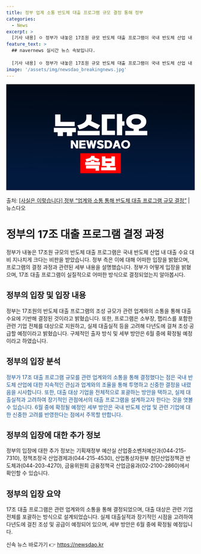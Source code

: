 ```yaml
---
title: 정부 업계 소통 반도체 대출 프로그램 규모 결정 통해 정부
categories:
  - News
excerpt: >
  [기사 내용] ㅇ 정부가 내놓은 17조원 규모 반도체 대출 프로그램이 국내 반도체 산업 내 대출 수요 대비 …
feature_text: >
  ## navernews 실시간 뉴스 속보입니다.

  [기사 내용] ㅇ 정부가 내놓은 17조원 규모 반도체 대출 프로그램이 국내 반도체 산업 내 대출 수요 대비 …
image: '/assets/img/newsdao_breakingnews.jpg'
---
```


![뉴스다오 속보](/assets/img/newsdao_breakingnews.jpg)

<p>출처: <a href="https://newsdao.kr/3974" rel="dofollow">[사실은 이렇습니다] 정부 “업계와 소통 통해 반도체 대출 프로그램 규모 결정”</a> | 뉴스다오</p>

<h1>정부의 17조 대출 프로그램 결정 과정</h1>

<p data-ke-size="size16">정부가 내놓은 17조원 규모의 반도체 대출 프로그램은 국내 반도체 산업 내 대출 수요 대비 지나치게 크다는 비판을 받았습니다. 정부 측은 이에 대해 어떠한 입장을 밝혔으며, 프로그램의 결정 과정과 관련된 세부 내용을 설명했습니다. 정부가 어떻게 입장을 밝혔으며, 17조 대출 프로그램이 실질적으로 어떠한 방식으로 결정되었는지 알아봅시다.</p>

<h2>정부의 입장 및 입장 내용</h2>
정부는 17조원의 반도체 대출 프로그램의 조성 규모가 관련 업계와의 소통을 통해 대출 수요에 기반해 결정된 것이라고 밝혔습니다. 또한, 프로그램은 소부장, 팹리스를 포함한 관련 기업 전체를 대상으로 지원하고, 실제 대출실적 등을 고려해 다년도에 걸쳐 조성·공급할 예정이라고 밝혔습니다. 구체적인 출자 방식 및 세부 방안은 6월 중에 확정될 예정이라고 하였습니다.

<h2>정부의 입장 분석</h2>
<span style="color: #1a5490;">정부가 17조 대출 프로그램 규모를 관련 업계와의 소통을 통해 결정했다는 점은 국내 반도체 산업에 대한 지속적인 관심과 업계와의 조율을 통해 투명하고 신중한 결정을 내렸음을 시사합니다. 또한, 대출 대상 기업을 전체적으로 포괄하는 방안을 택하고, 실제 대출실적과 고려하여 장기적인 관점에서의 대출 프로그램을 설계하고자 한다는 것을 엿볼 수 있습니다. 6월 중에 확정될 예정인 세부 방안은 국내 반도체 산업 및 관련 기업에 대한 신중한 고려를 반영한다는 점에서 주목할 만합니다.</span>

<h2>정부의 입장에 대한 추가 정보</h2>
정부의 입장에 대한 추가 정보는 기획재정부 예산실 산업중소벤처예산과(044-215-7310), 정책조정국 산업경제과(044-215-4530), 산업통상자원부 첨단산업정책관 반도체과(044-203-4270), 금융위원회 금융정책국 산업금융과(02-2100-2860)에서 확인할 수 있습니다.

<h2>정부의 입장 요약</h2>
17조 대출 프로그램은 관련 업계와의 소통을 통해 결정되었으며, 대출 대상은 관련 기업 전체를 포괄하는 방식으로 설계되었습니다. 실제 대출실적과 장기적인 시점을 고려하여 다년도에 걸친 조성 및 공급이 예정되어 있으며, 세부 방안은 6월 중에 확정될 예정입니다. 

신속 뉴스 바로가기 👉 <a href="https://newsdao.kr" rel="dofollow">https://newsdao.kr</a>


